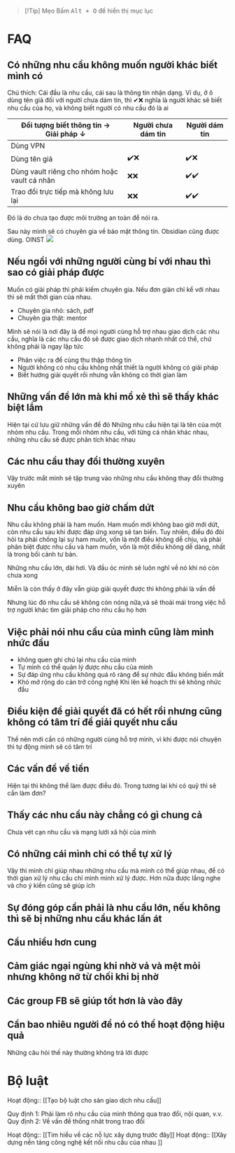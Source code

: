 > [!Tip] Mẹo
> Bấm <kbd>Alt + O</kbd> để hiển thị mục lục
# FAQ
## Có những nhu cầu không muốn người khác biết mình có
Chú thích: Cái đầu là nhu cầu, cái sau là thông tin nhận dạng. Ví dụ, ở ô dùng tên giả đối với người chưa dám tin, thì ✔❌ nghĩa là người khác sẽ biết nhu cầu của họ, và không biết người có nhu cầu đó là ai

| Đối tượng biết thông tin →<br>Giải pháp ↓    | Người chưa dám tin | Người dám tin |
| -------------------------------------------- | ------------------ | ------------- |
| Dùng VPN                                     |                    |               |
| Dùng tên giả                                 | ✔️❌               | ✔️❌          |
| Dùng vault riêng cho nhóm hoặc vault cá nhân | ❌❌               | ✔️✔️          |
| Trao đổi trực tiếp mà không lưu lại           | ❌❌               | ✔️✔️          |

Đó là do chưa tạo được môi trường an toàn để nói ra. 

Sau này mình sẽ có chuyên gia về bảo mật thông tin. Obsidian cũng được dùng. OINST
![](https://hbr.org/resources/images/article_assets/2020/04/R2003H_FREI_TRIANGLE.png)

## Nếu ngồi với những người cùng bí với nhau thì sao có giải pháp được
Muốn có giải pháp thì phải kiếm chuyên gia. Nếu đơn giản chỉ kể với nhau thì sẽ mất thời gian của nhau. 

- Chuyên gia nhỏ: sách, pdf
- Chuyên gia thật: mentor

Mình sẽ nói là nơi đây là để mọi người cùng hỗ trợ nhau giao dịch các nhu cầu, nghĩa là các nhu cầu đó sẽ được giao dịch nhanh nhất có thể, chứ không phải là ngay lập tức

- Phân việc ra để cùng thu thập thông tin
- Người không có nhu cầu không nhất thiết là người không có giải pháp
- Biết hướng giải quyết rồi nhưng vẫn không có thời gian làm

## Những vấn đề lớn mà khi mổ xẻ thì sẽ thấy khác biệt lắm
Hiện tại cứ lưu giữ những vấn đề đó 
Những nhu cầu hiện tại là tên của một nhóm nhu cầu. Trong mỗi nhóm nhu cầu, với từng cá nhân khác nhau, những nhu cầu sẽ được phân tích khác nhau

## Các nhu cầu thay đổi thường xuyên
Vậy trước mắt mình sẽ tập trung vào những nhu cầu không thay đổi thường xuyên

## Nhu cầu không bao giờ chấm dứt
Nhu cầu không phải là ham muốn. Ham muốn mới không bao giờ mới dứt, còn nhu cầu sau khi được đáp ứng xong sẽ tan biến. Tuy nhiên, điều đó đòi hỏi ta phải chống lại sự ham muốn, vốn là một điều không dễ chịu, và phải phân biệt được nhu cầu và ham muốn, vốn là một điều không dễ dàng, nhất là trong bối cảnh tư bản.

Những nhu cầu lớn, dài hơi. Và đầu óc mình sẽ luôn nghĩ về nó khi nó còn chưa xong

Miễn là còn thấy ở đây vẫn giúp giải quyết được thì không phải là vấn đề

Nhưng lúc đó nhu cầu sẽ không còn nóng nữa,và sẽ thoải mái trong việc hỗ trợ người khác tìm giải pháp cho nhu cầu họ hơn
## Việc phải nói nhu cầu của mình cũng làm mình nhức đầu
- không quen ghi chú lại nhu cầu của mình
- Tự mình có thể quản lý được nhu cầu của mình
- Sự đáp ứng nhu cầu không quá rõ ràng để sự nhức đầu không biến mất
- Khó mở rộng do cản trở công nghệ
Khi lên kế hoạch thi sẽ không nhức đầu

## Điều kiện để giải quyết đã có hết rồi nhưng cũng không có tâm trí để giải quyết nhu cầu
Thế nên mới cần có những người cùng hỗ trợ mình, vì khi được nói chuyện thì tự động mình sẽ có tâm trí

## Các vấn đề về tiền
Hiện tại thì không thể làm được điều đó. Trong tương lai khi có quỹ thì sẽ cần làm đơn? 

## Thấy các nhu cầu này chẳng có gì chung cả
Chưa vét cạn nhu cầu và mạng lưới xã hội của mình

## Có những cái mình chỉ có thể tự xử lý
Vậy thì mình chỉ giúp nhau những nhu cầu mà mình có thể giúp nhau, để có thời gian xử lý nhu cầu chỉ mình mình xử lý được. Hơn nữa được lắng nghe và cho ý kiến cũng sẽ giúp ích

## Sự đóng góp cần phải là nhu cầu lớn, nếu không thì sẽ bị những nhu cầu khác lấn át


## Cầu nhiều hơn cung

## Cảm giác ngại ngùng khi nhờ vả và mệt mỏi nhưng không nỡ từ chối khi bị nhờ

## Các group FB sẽ giúp tốt hơn là vào đây

## Cần bao nhiêu người để nó có thể hoạt động hiệu quả
Những câu hỏi thế này thường không trả lời được

# Bộ luật
Hoạt động:: [[Tạo bộ luật cho sàn giao dịch nhu cầu]]

Quy định 1: Phải làm rõ nhu cầu của mình thông qua trao đổi, nội quan, v.v.
Quy định 2: Về vấn đề thống nhât trong trao đổi

Hoạt động:: [[Tìm hiểu về các nỗ lực xây dựng trước đây]]
Hoạt động:: [[Xây dựng nền tảng công nghệ kết nối nhu cầu của nhau ]]
